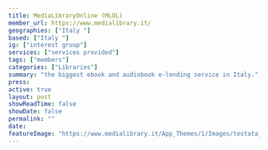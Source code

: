 ```yaml
---
title: MediaLibraryOnline (MLOL) 
member_url: https://www.medialibrary.it/
geographies: ["Italy "]
based: ["Italy "]
ig: ["interest group"] 
services: ["services provided"] 
tags: ["members"]
categories: ["Libraries"]
summary: "the biggest ebook and audiobook e-lending service in Italy."
press:
active: true
layout: post
showReadTime: false
showDate: false
permalink: ""
date: 
featureImage: "https://www.medialibrary.it/App_Themes/1/Images/testata_mlol.svg?v=1"
---
```

